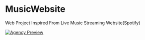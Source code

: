 # MusicWebsite
Web Project Inspired From Live Music Streaming Website(Spotify)


[![Agency Preview](https://github.com/shibajyotidebbarma/MusicWebsite/blob/master/assets/images/demo.png)](https://github.com/shibajyotidebbarma/MusicWebsite/blob/master/assets/images/demo.png)
